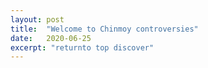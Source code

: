 ```yaml
---
layout: post
title:  "Welcome to Chinmoy controversies"
date:   2020-06-25
excerpt: "returnto top discover"
---
```

